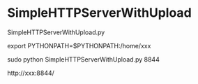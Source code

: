 # SimpleHTTPServerWithUpload
SimpleHTTPServerWithUpload.py

export PYTHONPATH=$PYTHONPATH:/home/xxx

sudo python SimpleHTTPServerWithUpload.py 8844

http://xxx:8844/

